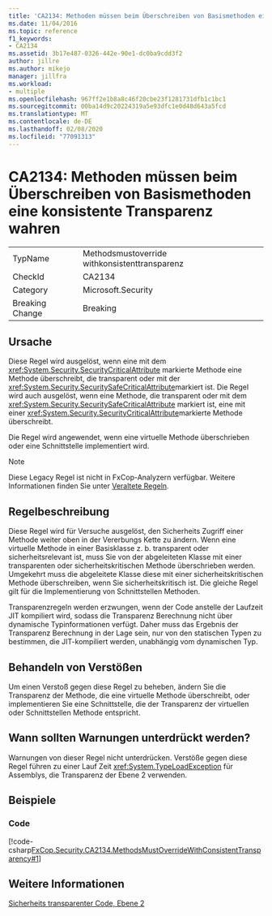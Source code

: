 ```yaml
---
title: 'CA2134: Methoden müssen beim Überschreiben von Basismethoden eine konsistente Transparenz wahren'
ms.date: 11/04/2016
ms.topic: reference
f1_keywords:
- CA2134
ms.assetid: 3b17e487-0326-442e-90e1-dc0ba9cdd3f2
author: jillre
ms.author: mikejo
manager: jillfra
ms.workload:
- multiple
ms.openlocfilehash: 967ff2e1b8a8c46f20cbe23f1281731dfb1c1bc1
ms.sourcegitcommit: 00ba14d9c20224319a5e93dfc1e0d48d643a5fcd
ms.translationtype: MT
ms.contentlocale: de-DE
ms.lasthandoff: 02/08/2020
ms.locfileid: "77091313"
---
```

# <a name="ca2134-methods-must-keep-consistent-transparency-when-overriding-base-methods"></a>CA2134: Methoden müssen beim Überschreiben von Basismethoden eine konsistente Transparenz wahren

|||
|-|-|
|TypName|Methodsmustoverride withkonsistenttransparenz|
|CheckId|CA2134|
|Category|Microsoft.Security|
|Breaking Change|Breaking|

## <a name="cause"></a>Ursache
Diese Regel wird ausgelöst, wenn eine mit dem <xref:System.Security.SecurityCriticalAttribute> markierte Methode eine Methode überschreibt, die transparent oder mit der <xref:System.Security.SecuritySafeCriticalAttribute>markiert ist. Die Regel wird auch ausgelöst, wenn eine Methode, die transparent oder mit dem <xref:System.Security.SecuritySafeCriticalAttribute> markiert ist, eine mit einer <xref:System.Security.SecurityCriticalAttribute>markierte Methode überschreibt.

Die Regel wird angewendet, wenn eine virtuelle Methode überschrieben oder eine Schnittstelle implementiert wird.

> [!NOTE]
> Diese Legacy Regel ist nicht in FxCop-Analyzern verfügbar. Weitere Informationen finden Sie unter [Veraltete Regeln](fxcop-rule-port-status.md#deprecated-rules).

## <a name="rule-description"></a>Regelbeschreibung
Diese Regel wird für Versuche ausgelöst, den Sicherheits Zugriff einer Methode weiter oben in der Vererbungs Kette zu ändern. Wenn eine virtuelle Methode in einer Basisklasse z. b. transparent oder sicherheitsrelevant ist, muss Sie von der abgeleiteten Klasse mit einer transparenten oder sicherheitskritischen Methode überschrieben werden. Umgekehrt muss die abgeleitete Klasse diese mit einer sicherheitskritischen Methode überschreiben, wenn Sie sicherheitskritisch ist. Die gleiche Regel gilt für die Implementierung von Schnittstellen Methoden.

Transparenzregeln werden erzwungen, wenn der Code anstelle der Laufzeit JIT kompiliert wird, sodass die Transparenz Berechnung nicht über dynamische Typinformationen verfügt. Daher muss das Ergebnis der Transparenz Berechnung in der Lage sein, nur von den statischen Typen zu bestimmen, die JIT-kompiliert werden, unabhängig vom dynamischen Typ.

## <a name="how-to-fix-violations"></a>Behandeln von Verstößen
Um einen Verstoß gegen diese Regel zu beheben, ändern Sie die Transparenz der Methode, die eine virtuelle Methode überschreibt, oder implementieren Sie eine Schnittstelle, die der Transparenz der virtuellen oder Schnittstellen Methode entspricht.

## <a name="when-to-suppress-warnings"></a>Wann sollten Warnungen unterdrückt werden?
Warnungen von dieser Regel nicht unterdrücken. Verstöße gegen diese Regel führen zu einer Lauf Zeit <xref:System.TypeLoadException> für Assemblys, die Transparenz der Ebene 2 verwenden.

## <a name="examples"></a>Beispiele

### <a name="code"></a>Code
[!code-csharp[FxCop.Security.CA2134.MethodsMustOverrideWithConsistentTransparency#1](../code-quality/codesnippet/CSharp/ca2134-methods-must-keep-consistent-transparency-when-overriding-base-methods_1.cs)]

## <a name="see-also"></a>Weitere Informationen
[Sicherheits transparenter Code, Ebene 2](/dotnet/framework/misc/security-transparent-code-level-2)
